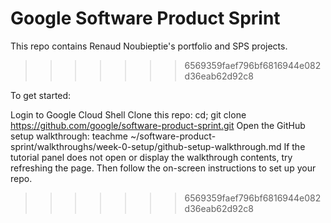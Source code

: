 # Google Software Product Sprint



This repo contains Renaud Noubieptie's portfolio and SPS projects.
>>>>>>> 6569359faef796bf6816944e082d36eab62d92c8

To get started:

Login to Google Cloud Shell
Clone this repo: cd; git clone https://github.com/google/software-product-sprint.git
Open the GitHub setup walkthrough: teachme ~/software-product-sprint/walkthroughs/week-0-setup/github-setup-walkthrough.md
If the tutorial panel does not open or display the walkthrough contents, try refreshing the page.
Then follow the on-screen instructions to set up your repo.


>>>>>>> 6569359faef796bf6816944e082d36eab62d92c8
